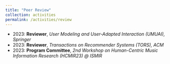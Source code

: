 ```yaml
---
title: "Peer Review"
collection: activities
permalink: /activities/review
---
```


* 2023: <b>Reviewer</b>, <i>User Modeling and User-Adapted Interaction (UMUAI), Springer</i>
* 2023: <b>Reviewer</b>, <i>Transactions on Recommender Systems (TORS), ACM</i>
* 2023: <b>Program Committee</b>,  <i>2nd Workshop on Human-Centric Music Information Research (HCMIR23) @ ISMIR</i>